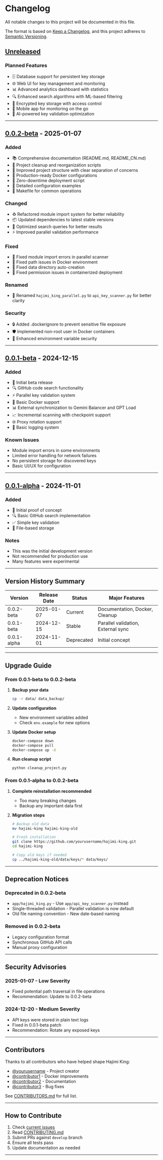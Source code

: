 # Changelog

All notable changes to this project will be documented in this file.

The format is based on [Keep a Changelog](https://keepachangelog.com/en/1.0.0/),
and this project adheres to [Semantic Versioning](https://semver.org/spec/v2.0.0.html).

## [Unreleased]

### Planned Features
- 🗄️ Database support for persistent key storage
- 🌐 Web UI for key management and monitoring
- 📊 Advanced analytics dashboard with statistics
- 🔍 Enhanced search algorithms with ML-based filtering
- 🔐 Encrypted key storage with access control
- 📱 Mobile app for monitoring on the go
- 🤖 AI-powered key validation optimization

---

## [0.0.2-beta] - 2025-01-07

### Added
- 📚 Comprehensive documentation (README.md, README_CN.md)
- 🧹 Project cleanup and reorganization scripts
- 📁 Improved project structure with clear separation of concerns
- 🐳 Production-ready Docker configurations
- 🚀 Zero-downtime deployment script
- 📝 Detailed configuration examples
- 🔧 Makefile for common operations

### Changed
- ♻️ Refactored module import system for better reliability
- 📦 Updated dependencies to latest stable versions
- 🎯 Optimized search queries for better results
- ⚡ Improved parallel validation performance

### Fixed
- 🐛 Fixed module import errors in parallel scanner
- 🔧 Fixed path issues in Docker environment
- 📂 Fixed data directory auto-creation
- 🔐 Fixed permission issues in containerized deployment

### Renamed
- 📝 Renamed `hajimi_king_parallel.py` to `api_key_scanner.py` for better clarity

### Security
- 🔒 Added .dockerignore to prevent sensitive file exposure
- 🛡️ Implemented non-root user in Docker containers
- 🔐 Enhanced environment variable security

---

## [0.0.1-beta] - 2024-12-15

### Added
- 🎉 Initial beta release
- 🔍 GitHub code search functionality
- ⚡ Parallel key validation system
- 🐳 Basic Docker support
- 📊 External synchronization to Gemini Balancer and GPT Load
- 📈 Incremental scanning with checkpoint support
- 🌐 Proxy rotation support
- 📝 Basic logging system

### Known Issues
- Module import errors in some environments
- Limited error handling for network failures
- No persistent storage for discovered keys
- Basic UI/UX for configuration

---

## [0.0.1-alpha] - 2024-11-01

### Added
- 🚀 Initial proof of concept
- 🔍 Basic GitHub search implementation
- ✅ Simple key validation
- 📁 File-based storage

### Notes
- This was the initial development version
- Not recommended for production use
- Many features were experimental

---

## Version History Summary

| Version | Release Date | Status | Major Features |
|---------|--------------|--------|----------------|
| 0.0.2-beta | 2025-01-07 | Current | Documentation, Docker, Cleanup |
| 0.0.1-beta | 2024-12-15 | Stable | Parallel validation, External sync |
| 0.0.1-alpha | 2024-11-01 | Deprecated | Initial concept |

---

## Upgrade Guide

### From 0.0.1-beta to 0.0.2-beta

1. **Backup your data**
   ```bash
   cp -r data/ data_backup/
   ```

2. **Update configuration**
   - New environment variables added
   - Check `env.example` for new options

3. **Update Docker setup**
   ```bash
   docker-compose down
   docker-compose pull
   docker-compose up -d
   ```

4. **Run cleanup script**
   ```bash
   python cleanup_project.py
   ```

### From 0.0.1-alpha to 0.0.2-beta

1. **Complete reinstallation recommended**
   - Too many breaking changes
   - Backup any important data first

2. **Migration steps**
   ```bash
   # Backup old data
   mv hajimi-king hajimi-king-old
   
   # Fresh installation
   git clone https://github.com/yourusername/hajimi-king.git
   cd hajimi-king
   
   # Copy old keys if needed
   cp ../hajimi-king-old/data/keys/* data/keys/
   ```

---

## Deprecation Notices

### Deprecated in 0.0.2-beta
- `app/hajimi_king.py` - Use `app/api_key_scanner.py` instead
- Single-threaded validation - Parallel validation is now default
- Old file naming convention - New date-based naming

### Removed in 0.0.2-beta
- Legacy configuration format
- Synchronous GitHub API calls
- Manual proxy configuration

---

## Security Advisories

### 2025-01-07 - Low Severity
- Fixed potential path traversal in file operations
- Recommendation: Update to 0.0.2-beta

### 2024-12-20 - Medium Severity
- API keys were stored in plain text logs
- Fixed in 0.0.1-beta patch
- Recommendation: Rotate any exposed keys

---

## Contributors

Thanks to all contributors who have helped shape Hajimi King:

- [@yourusername](https://github.com/yourusername) - Project creator
- [@contributor1](https://github.com/contributor1) - Docker improvements
- [@contributor2](https://github.com/contributor2) - Documentation
- [@contributor3](https://github.com/contributor3) - Bug fixes

See [CONTRIBUTORS.md](CONTRIBUTORS.md) for full list.

---

## How to Contribute

1. Check [current issues](https://github.com/yourusername/hajimi-king/issues)
2. Read [CONTRIBUTING.md](CONTRIBUTING.md)
3. Submit PRs against `develop` branch
4. Ensure all tests pass
5. Update documentation as needed

---

[Unreleased]: https://github.com/yourusername/hajimi-king/compare/v0.0.2-beta...HEAD
[0.0.2-beta]: https://github.com/yourusername/hajimi-king/compare/v0.0.1-beta...v0.0.2-beta
[0.0.1-beta]: https://github.com/yourusername/hajimi-king/compare/v0.0.1-alpha...v0.0.1-beta
[0.0.1-alpha]: https://github.com/yourusername/hajimi-king/releases/tag/v0.0.1-alpha